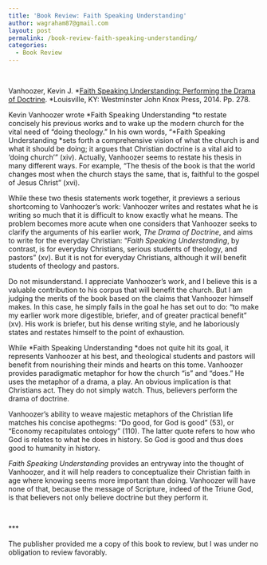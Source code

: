 ```yaml
---
title: 'Book Review: Faith Speaking Understanding'
author: wagraham87@gmail.com
layout: post
permalink: /book-review-faith-speaking-understanding/
categories:
  - Book Review
---
```

&nbsp;

Vanhoozer, Kevin J. *[Faith Speaking Understanding: Performing the Drama of Doctrine][1]. *Louisville, KY: Westminster John Knox Press, 2014. Pp. 278.

Kevin Vanhoozer wrote *Faith Speaking Understanding *to restate concisely his previous works and to wake up the modern church for the vital need of “doing theology.” In his own words, “*Faith Speaking Understanding *sets forth a comprehensive vision of what the church is and what it should be doing; it argues that Christian doctrine is a vital aid to ‘doing church’” (xiv). Actually, Vanhoozer seems to restate his thesis in many different ways. For example, “The thesis of the book is that the world changes most when the church stays the same, that is, faithful to the gospel of Jesus Christ” (xvi).

While these two thesis statements work together, it previews a serious shortcoming to Vanhoozer’s work: Vanhoozer writes and restates what he is writing so much that it is difficult to know exactly what he means. The problem becomes more acute when one considers that Vanhoozer seeks to clarify the arguments of his earlier work, *The Drama of Doctrine*, and aims to write for the everyday Christian: “*Faith Speaking Understanding*, by contrast, is for everyday Christians, serious students of theology, and pastors” (xv). But it is not for everyday Christians, although it will benefit students of theology and pastors.

Do not misunderstand. I appreciate Vanhoozer’s work, and I believe this is a valuable contribution to his corpus that will benefit the church. But I am judging the merits of the book based on the claims that Vanhoozer himself makes. In this case, he simply fails in the goal he has set out to do: “to make my earlier work more digestible, briefer, and of greater practical benefit” (xv). His work is briefer, but his dense writing style, and he laboriously states and restates himself to the point of exhaustion.

While *Faith Speaking Understanding *does not quite hit its goal, it represents Vanhoozer at his best, and theological students and pastors will benefit from nourishing their minds and hearts on this tome. Vanhoozer provides paradigmatic metaphor for how the church “is” and “does.” He uses the metaphor of a drama, a play. An obvious implication is that Christians act. They do not simply watch. Thus, believers perform the drama of doctrine.

Vanhoozer’s ability to weave majestic metaphors of the Christian life matches his concise apothegms: “Do good, for God is good” (53), or “Economy recapitulates ontology” (110). The latter quote refers to how who God is relates to what he does in history. So God is good and thus does good to humanity in history.

*Faith Speaking Understanding* provides an entryway into the thought of Vanhoozer, and it will help readers to conceptualize their Christian faith in age where knowing seems more important than doing. Vanhoozer will have none of that, because the message of Scripture, indeed of the Triune God, is that believers not only believe doctrine but they perform it.

&nbsp;

\***

The publisher provided me a copy of this book to review, but I was under no obligation to review favorably.

 [1]: http://www.amazon.com/Faith-Speaking-Understanding-Performing-Doctrine/dp/0664234488/ref=sr_1_1?s=books&ie=UTF8&qid=1429662355&sr=1-1&keywords=Faith+Speaking+Understanding